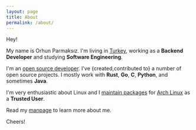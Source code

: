 ```yaml
---
layout: page
title: About
permalink: /about/
---
```


Hey!

My name is Orhun Parmaksız. I'm living in [Turkey](https://en.wikipedia.org/wiki/Turkey), working as a **Backend Developer** and studying **Software Engineering**.

I'm an [open source developer](https://github.com/orhun). I've {created,contributed to} a number of open source projects. I mostly work with **Rust**, **Go**, **C**, **Python**, and sometimes **Java**.

I'm very enthusiastic about Linux and I [maintain packages](https://archlinux.org/packages/?maintainer=orhun) for [Arch Linux](https://en.wikipedia.org/wiki/Arch_Linux) as a **Trusted User**.

Read my [manpage](https://orhun.dev/) to learn more about me.

Cheers!
